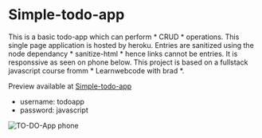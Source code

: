 # Simple-todo-app

This is a basic todo-app which can perform * CRUD * operations.
This single page application is hosted by heroku.
Entries are sanitized using the node dependancy * sanitize-html * hence links cannot be entries. It is responssive as seen on phone below.
This project is based on a fullstack javascript course fromm * Learnwebcode with brad *.

Preview available at [Simple-todo-app](https://remote-to-do-app.herokuapp.com/) 

- username: todoapp
- password: javascript


![TO-DO-App phone](https://user-images.githubusercontent.com/40341693/89740590-c4335400-da92-11ea-9bb8-38d0060dc678.png)
